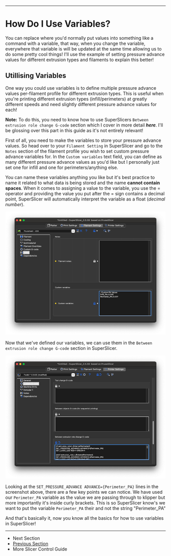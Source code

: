 ------

# How Do I Use Variables?

You can replace where you'd normally put values into something like a command with a variable, that way, when you change the variable, everywhere that variable is will be updated at the same time allowing us to do some pretty cool things! I'll use the example of setting pressure advance values for different extrusion types and filaments to explain this better!

## Utillising Variables

One way you could use variables is to define multiple pressure advance values per-filament profile for different extrusion types. This is useful when you're printing different extrusion types (infill/perimeters) at greatly different speeds and need slightly different pressure advance values for each! 

**Note:** To do this, you need to know how to use SuperSlicers `Between extrusion role change G-code` section which I cover in more detail ***here***. I'll be glossing over this part in this guide as it's not entirely relevant!

First of all, you need to make the variables to store your pressure advance values. So head over to your `Filament Setting` in SuperSlicer and go to the `Notes` section of the filament profile you wish to set custom pressure advance variables for. In the `Custom variables` text field, you can define as many different pressure advance values as you'd like but I personally just set one for infill and one for perimeters/anything else. 

You can name these variables anything you like but it's best practice to name it related to what data is being stored and the name **cannot contain spaces**. When it comes to assigning a value to the variable, you use the = operator and providing the value you put after the = sign contains a decimal point, SuperSlicer will automatically interpret the variable as a float (*decimal number*).

![Screenshot](https://github.com/Alexander-T-Moss/Voron-Stuff/blob/main/Guides/More-Slicer-Control/How-Do-I-Use-Variables%3F/Images/Screenshot%202022-12-17%20at%2016.57.41.png)

Now that we've defined our variables, we can use them in the `Between extrusion role change G-code` section in SuperSlicer.

![ScreenShot](https://github.com/Alexander-T-Moss/Voron-Stuff/blob/main/Guides/More-Slicer-Control/How-Do-I-Use-Variables%3F/Images/Screenshot%202022-12-17%20at%2016.57.32.png)

Looking at the `SET_PRESSURE_ADVANCE ADVANCE={Perimeter_PA}` lines in the screenshot above, there are a few key points we can notice. We have used our `Perimeter_PA` variable as the value we are passing through to klipper but more importantly it's inside curly brackets. This is so SuperSlicer know's we want to put the variable `Perimeter_PA` their and not the string "Perimeter_PA"

And that's basically it, now you know all the basics for how to use variables in SuperSlicer!

------

- Next Section
- [Previous Section](https://github.com/Alexander-T-Moss/Voron-Stuff/tree/main/Guides/More-Slicer-Control/What-Are-Variables%3F)
- More Slicer Control Guide

